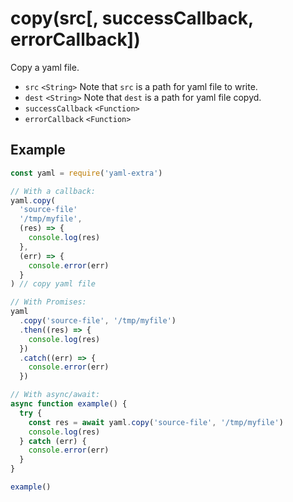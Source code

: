 # copy(src[, successCallback, errorCallback])

Copy a yaml file.

- `src` `<String>` Note that `src` is a path for yaml file to write.
- `dest` `<String>` Note that `dest` is a path for yaml file copyd.
- `successCallback` `<Function>`
- `errorCallback` `<Function>`

## Example

```js
const yaml = require('yaml-extra')

// With a callback:
yaml.copy(
  'source-file'
  '/tmp/myfile',
  (res) => {
    console.log(res)
  },
  (err) => {
    console.error(err)
  }
) // copy yaml file

// With Promises:
yaml
  .copy('source-file', '/tmp/myfile')
  .then((res) => {
    console.log(res)
  })
  .catch((err) => {
    console.error(err)
  })

// With async/await:
async function example() {
  try {
    const res = await yaml.copy('source-file', '/tmp/myfile')
    console.log(res)
  } catch (err) {
    console.error(err)
  }
}

example()
```
